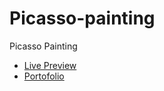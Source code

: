 # Picasso-painting
 Picasso Painting
 <ul>
 <li>
 <a href="https://codringavan.github.io/Picasso-painting/">Live Preview</a>
 </li>
   <li>
 <a href="https://codringavan.github.io/">Portofolio</a>
 </li>
 </ul>